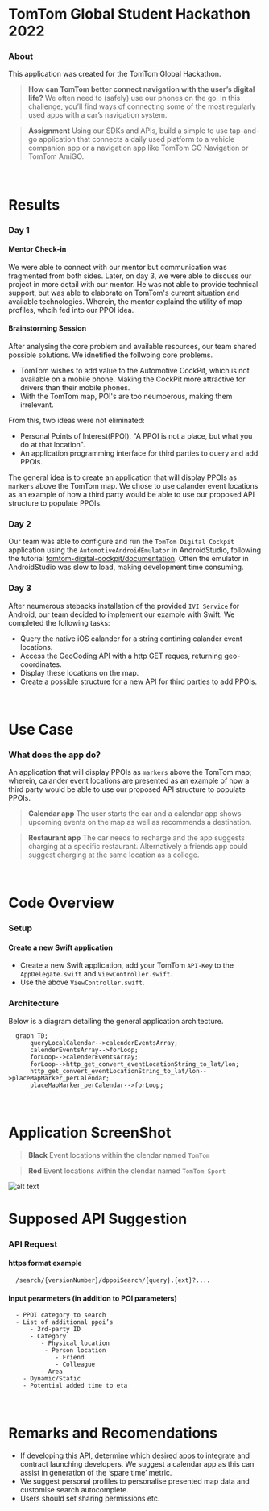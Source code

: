 # TomTom Global Student Hackathon 2022

### About

This application was created for the TomTom Global Hackathon.

> **How can TomTom better connect navigation with the user’s digital life?**
> We often need to (safely) use our phones on the go. In this challenge, you’ll find ways of connecting some of the most regularly used apps with a car’s navigation system.

> **Assignment**
> Using our SDKs and APIs, build a simple to use tap-and-go application that connects a daily used platform to a vehicle companion app or a navigation app like TomTom GO Navigation or TomTom AmiGO.
<br />


# Results

### Day 1
#### Mentor Check-in

We were able to connect with our mentor but communication was fragmented from both sides. Later, on day 3, we were able to discuss our project in more detail with our mentor. He was not able to provide technical support, but was able to elaborate on TomTom's current situation and available technologies. Wherein, the mentor explaind the utility of map profiles, whcih fed into our PPOI idea.

#### Brainstorming Session

After analysing the core problem and available resources, our team shared possible solutions. We idnetified the follwoing core problems.

- TomTom wishes to add value to the Automotive CockPit, which is not available on a mobile phone. Making the CockPit more attractive for drivers than their mobile phones.
- With the TomTom map, POI's are too neumoerous, making them irrelevant. 

From this, two ideas were not eliminated:

- Personal Points of Interest(PPOI), "A PPOI is not a place, but what you do at that location".
- An application programming interface for third parties to query and add PPOIs.

The general idea is to create an application that will display PPOIs as `markers` above the TomTom map. We chose to use calander event locations as an example of how a third party would be able to use our proposed API structure to populate PPOIs.

### Day 2

Our team was able to configure and run the `TomTom Digital Cockpit` application using the `AutomotiveAndroidEmulator` in AndroidStudio, following the tutorial [tomtom-digital-cockpit/documentation](https://developer.tomtom.com/tomtom-digital-cockpit/documentation/getting-started/introduction). Often the emulator in AndroidStudio was slow to load, making development time consuming.

### Day 3

After neumerous stebacks installation of the provided `IVI Service` for Android, our team decided to implement our example with Swift. We completed the following tasks:

- Query the native iOS calander for a string contining calander event locations.
- Access the GeoCoding API with a http GET reques, returning geo-coordinates.
- Display these locations on the map.
- Create a possible structure for a new API for third parties to add PPOIs.
<br />


# Use Case

### What does the app do?

An application that will display PPOIs as `markers` above the TomTom map; wherein, calander event locations are presented as an example of how a third party would be able to use our proposed API structure to populate PPOIs.

> **Calendar app** The user starts the car and a calendar app shows upcoming events on the map as well as recommends a destination.

> **Restaurant app** The car needs to recharge and the app suggests charging at a specific restaurant. Alternatively a friends app could suggest charging  at the same location as a college.
<br />


# Code Overview

### Setup

#### Create a new Swift application

- Create a new Swift application, add your TomTom `API-Key` to the `AppDelegate.swift` and `ViewController.swift`.
- Use the above `ViewController.swift`.

### Architecture

Below is a diagram detailing the general application architecture.

```mermaid
  graph TD;
      queryLocalCalendar-->calenderEventsArray;
      calenderEventsArray-->forLoop;
      forLoop-->calenderEventsArray;
      forLoop-->http_get_convert_eventLocationString_to_lat/lon;
      http_get_convert_eventLocationString_to_lat/lon-->placeMapMarker_perCalendar;
      placeMapMarker_perCalendar-->forLoop;
```
<br />


# Application ScreenShot

> **Black** Event locations within the clendar named `TomTom`

>  **Red** Event locations within the clendar named `TomTom Sport`

![alt text](https://uploads-ssl.webflow.com/60255c87f21230edfb5fa38e/639131e6a236ba769b1f9e10_Thursday%2C%2008%20Dec%202022%2001%3A10%3A18%202.png)
<br />


# Supposed API Suggestion

### API Request

#### https format example

```https
  /search/{versionNumber}/dppoiSearch/{query}.{ext}?....
```

#### Input perarmeters (in addition to POI parameters)

```https
  - PPOI category to search
  - List of additional ppoi’s
      - 3rd-party ID
      - Category
         - Physical location
          - Person location
             - Friend
             - Colleague
         - Area
    - Dynamic/Static
    - Potential added time to eta
```


<br />


# Remarks and Recomendations

- If developing this API, determine which desired apps to integrate and contract launching developers. We suggest a calendar app as this can assist in generation of the ‘spare time’ metric.
- We suggest personal profiles to personalise presented map data and customise search autocomplete.
- Users should set sharing permissions etc.

<br />


